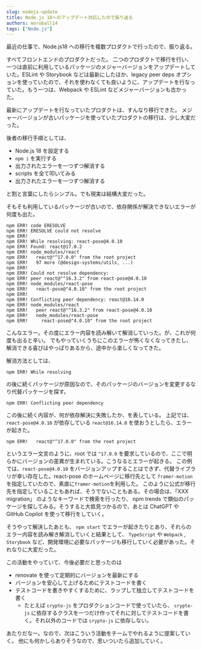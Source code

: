 ```yaml
---
slug: nodejs-update
title: Node.js 18へのアップデート対応したので振り返る
authors: moroball14
tags: ["Node.js"]
---
```


最近の仕事で、Node.js18 への移行を複数プロダクトで行ったので、振り返る。

<!--truncate-->

すべてフロントエンドのプロダクトだった。
二つのプロダクトで移行を行い、一つは直前に利用しているパッケージのメジャーバージョンをアップデートしていた。ESLint や Storybook などは最新にしたほか、legacy peer deps オプションを使っていたので、それを使わなくても良いように、アップデートを行なっていた。もう一つは、Webpack や ESLint などメジャーバージョンも古かった。

最新にアップデートを行なっていたプロダクトは、すんなり移行できた。
メジャーバージョンが古いパッケージを使っていたプロダクトの移行は、少し大変だった。

後者の移行手順としては、

- Node.js 18 を設定する
- `npm i` を実行する
- 出力されたエラーを一つずつ解消する
- scripts を全て叩いてみる
- 出力されたエラーを一つずつ解消する

と割と言葉にしたらシンプル。でも現実は結構大変だった。

そもそも利用しているパッケージが古いので、依存関係が解決できないエラーが何度も出た。

```shell
npm ERR! code ERESOLVE
npm ERR! ERESOLVE could not resolve
npm ERR!
npm ERR! While resolving: react-pose@4.0.10
npm ERR! Found: react@17.0.2
npm ERR! node_modules/react
npm ERR!   react@"^17.0.0" from the root project
npm ERR!   97 more (@design-systems/utils, ...)
npm ERR!
npm ERR! Could not resolve dependency:
npm ERR! peer react@"^16.3.2" from react-pose@4.0.10
npm ERR! node_modules/react-pose
npm ERR!   react-pose@"4.0.10" from the root project
npm ERR!
npm ERR! Conflicting peer dependency: react@16.14.0
npm ERR! node_modules/react
npm ERR!   peer react@"^16.3.2" from react-pose@4.0.10
npm ERR!   node_modules/react-pose
npm ERR!     react-pose@"4.0.10" from the root project
```

こんなエラー。その度にエラー内容を読み解いて解消していった。が、これが何度も出ると辛い。
でもやっていくうちにこのエラーが怖くなくなってきたし、解消できる喜びはやっぱりあるから、途中から楽しくなってきた。

解消方法としては、

```
npm ERR! While resolving
```

の後に続くパッケージが原因なので、そのパッケージのバージョンを変更するなり代替パッケージを探す。

```
npm ERR! Conflicting peer dependency
```

この後に続く内容が、何が依存解決に失敗したか、を表している。
上記では、 `react-pose@4.0.10` が依存している `react@16.14.0` を使おうとしたら、エラーが起きた。

```
npm ERR!   react@"^17.0.0" from the root project
```

というエラー文言のように、root では `^17.0.0` を要求しているので、ここで明らかにバージョンの差異が生まれている。こうなるとエラーが起きる。
この例では、`react-pose@4.0.10` をバージョンアップすることはできず、代替ライブラリが幸い存在した。react-pose のホームページに移行先として `framer-motion` を指定していたので、素直に`framer-motion`を利用した。
このように公式が移行先を指定していることもあれば、そうでないこともある。その場合は、「XXX migration」 のようなキーワードで検索を行ったり、 npm trends で類似のパッケージを探してみる。そうすると大抵見つかるので、あとは ChatGPT や GitHub Copilot を使って移行をしていく。

そうやって解決したあとも、 `npm start` でエラーが起きたりとあり、それらのエラー内容を読み解き解消していくと結果として、 `TypeScript` や `Webpack` ,
`Storybook` など、開発環境に必要なパッケージも移行していく必要があった。それなりに大変だった。

この活動をやっていて、今後必要だと思ったのは

- renovate を使って定期的にバージョンを最新にする
- バージョンを安心して上げるためにテストコードを書く
- テストコードを書きやすくするために、ラップして独立してテストコードを書く
  - たとえば `crypto-js` をプロダクションコードで使っていたら、 `crypto-js` に依存するクラスを一つだけ作ってそれに対してテストコードを書く。それ以外のコードでは `crypto-js` に依存しない。

あたりだなー。なので、次はこういう活動をチームでやれるように提案していく。
他にも何かしらありそうなので、思いついたら追加していく。
